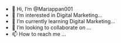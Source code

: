 - 👋 Hi, I’m @Mariappan001
- 👀 I’m interested in Digital Marketing...
- 🌱 I’m currently learning Digital Marketing...
- 💞️ I’m looking to collaborate on ...
- 📫 How to reach me ...

<!---
Mariappan001/Mariappan001 is a ✨ special ✨ repository because its `README.md` (this file) appears on your GitHub profile.
You can click the Preview link to take a look at your changes.
--->
